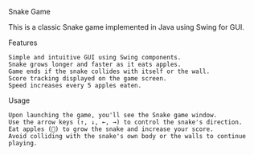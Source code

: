 Snake Game

This is a classic Snake game implemented in Java using Swing for GUI.

Features

    Simple and intuitive GUI using Swing components.
    Snake grows longer and faster as it eats apples.
    Game ends if the snake collides with itself or the wall.
    Score tracking displayed on the game screen.
    Speed increases every 5 apples eaten.


Usage

    Upon launching the game, you'll see the Snake game window.
    Use the arrow keys (↑, ↓, ←, →) to control the snake's direction.
    Eat apples (🍎) to grow the snake and increase your score.
    Avoid colliding with the snake's own body or the walls to continue playing.
